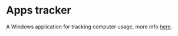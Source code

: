 # Apps tracker #

A Windows application for tracking computer usage, more info [here](http://www.theappstracker.com/).
